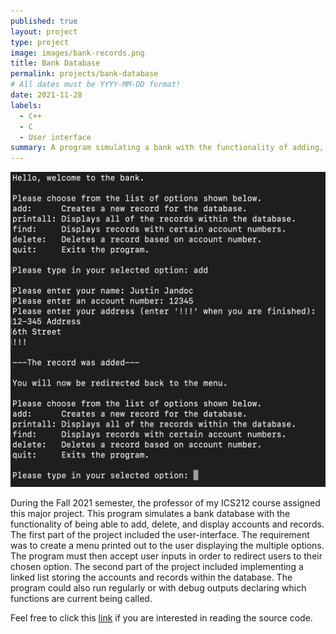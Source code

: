 ```yaml
---
published: true
layout: project
type: project
image: images/bank-records.png
title: Bank Database
permalink: projects/bank-database
# All dates must be YYYY-MM-DD format!
date: 2021-11-28
labels:
  - C++
  - C
  - User interface
summary: A program simulating a bank with the functionality of adding, displaying, and deleting records.
---
```


<img class="ui medium right floated rounded image" src="../images/bank-records.png">

During the Fall 2021 semester, the professor of my ICS212 course assigned this major project. This program simulates a bank database with the functionality of being able to add, delete, and display accounts and records. The first part of the project included the user-interface. The requirement was to create a menu printed out to the user displaying the multiple options. The program must then accept user inputs in order to redirect users to their chosen option. The second part of the project included implementing a linked list storing the accounts and records within the database. The program could also run regularly or with debug outputs declaring which functions are current being called.

Feel free to click this [link](https://github.com/justinjandoc/Bank-Database) if you are interested in reading the source code.
